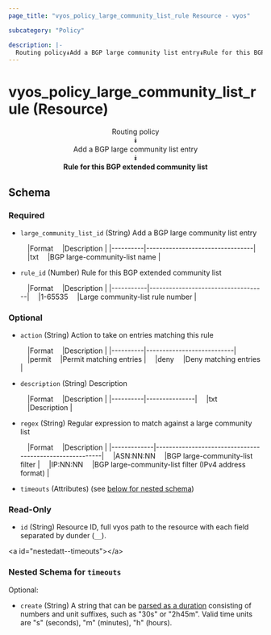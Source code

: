 ```yaml
---
page_title: "vyos_policy_large_community_list_rule Resource - vyos"

subcategory: "Policy"

description: |- 
  Routing policy⯯Add a BGP large community list entry⯯Rule for this BGP extended community list
---
```


# vyos_policy_large_community_list_rule (Resource)
<center>

Routing policy  
⯯  
Add a BGP large community list entry  
⯯  
**Rule for this BGP extended community list**


</center>

## Schema

### Required

- `large_community_list_id` (String) Add a BGP large community list entry

    &emsp;|Format  &emsp;|Description                    |
    |----------|---------------------------------|
    &emsp;|txt     &emsp;|BGP large-community-list name  |
- `rule_id` (Number) Rule for this BGP extended community list

    &emsp;|Format   &emsp;|Description                       |
    |-----------|------------------------------------|
    &emsp;|1-65535  &emsp;|Large community-list rule number  |

### Optional

- `action` (String) Action to take on entries matching this rule

    &emsp;|Format  &emsp;|Description              |
    |----------|---------------------------|
    &emsp;|permit  &emsp;|Permit matching entries  |
    &emsp;|deny    &emsp;|Deny matching entries    |
- `description` (String) Description

    &emsp;|Format  &emsp;|Description  |
    |----------|---------------|
    &emsp;|txt     &emsp;|Description  |
- `regex` (String) Regular expression to match against a large community list

    &emsp;|Format     &emsp;|Description                                            |
    |-------------|---------------------------------------------------------|
    &emsp;|ASN:NN:NN  &emsp;|BGP large-community-list filter                        |
    &emsp;|IP:NN:NN   &emsp;|BGP large-community-list filter (IPv4 address format)  |
- `timeouts` (Attributes) (see [below for nested schema](#nestedatt--timeouts))

### Read-Only

- `id` (String) Resource ID, full vyos path to the resource with each field separated by dunder (`__`).

&lt;a id=&#34;nestedatt--timeouts&#34;&gt;&lt;/a&gt;
### Nested Schema for `timeouts`

Optional:

- `create` (String) A string that can be [parsed as a duration](https://pkg.go.dev/time#ParseDuration) consisting of numbers and unit suffixes, such as &#34;30s&#34; or &#34;2h45m&#34;. Valid time units are &#34;s&#34; (seconds), &#34;m&#34; (minutes), &#34;h&#34; (hours).  
